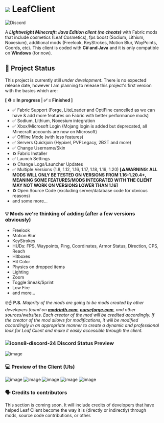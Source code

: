 # [<img src="https://media.discordapp.net/attachments/1167902642815643678/1200012616068771900/Leaf_Client.png?ex=65c4a1d6&is=65b22cd6&hm=6203765f1dc0fac30807cfbd2f5ffc9c5657966a359d3dd2b10128e4f74a5943&=&format=webp&quality=lossless&width=32&height=32">](https://media.discordapp.net/attachments/1167902642815643678/1200012616068771900/Leaf_Client.png?ex=65c4a1d6&is=65b22cd6&hm=6203765f1dc0fac30807cfbd2f5ffc9c5657966a359d3dd2b10128e4f74a5943&=&format=webp&quality=lossless&width=468&height=468) LeafClient

![Discord](https://dcbadge.vercel.app/api/server/bhVFRe4yEz)

A ___Lightweight Minecraft: Java Edition client (no cheats)___ with Fabric mods that include cosmetics (Leaf Cosmetics), fps boost (Sodium, Lithium, Noxesium), additional mods (Freelook, KeyStrokes, Motion Blur, WayPoints, Coords, etc). This client is coded with **C# and Java** and it is only compatible on **Windows** (for now).

## 🤔 Project Status
This project is currently still *under development*. There is no expected release date, however I am planning to release this project's first version with the basics which are:

**[ ♻️ = In progress | ✅ = Finished ]**

- ✅ Fabric Support (Forge, LiteLoader and OptiFine cancelled as we can have & add more features on Fabric with better performance mods)
- ✅ Sodium, Lithium, Noxesium integration
- ✅ Xbox/Microsoft Login (Mojang login is added but deprecated, all Minecraft accounts are now on Microsoft)
- ✅ Offline Mode (with less features)
- ✅ Servers Quickjoin (Hypixel, PVPLegacy, 2B2T and more)
- ✅ Change Username/Skin
- ♻️ Fabric Installer
- ✅ Launch Settings
- ♻️ Change Logs/Launcher Updates
- ✅ Multiple Versions (1.8, 1.12, 1.16, 1.17, 1.18, 1.19, 1.20) **[__⚠️WARNING:__ ALL MODS WILL ONLY BE TESTED ON VERSIONS FROM 1.16-1.20.4+, MEANING SOME FEATURES/MODS INTEGRATED WITH THE CLIENT MAY NOT WORK ON VERSIONS LOWER THAN 1.16]**
- ♻️ Open Source Code (excluding server/database code for obvious reasons)
- and some more...

### 💡 Mods we're thinking of adding (after a few versions obviously)
- Freelook
- Motion Blur
- KeyStrokes
- HUDs: FPS, Waypoints, Ping, Coordinates, Armor Status, Direction, CPS, Reach
- Hitboxes
- Hit Color
- Physics on dropped items
- Lighting
- Zoom
- Toggle Sneak/Sprint
- Low Fire
- and more...

🤓☝️ **P.S.** *Majority of the mods are going to be mods created by other developers found on **[modrinth.com](https://modrinth.com)**, **[curseforge.com](https://curseforge.com)**, and other sources/websites. Each creator of the mod will be credited accordingly. If the creator of the mod allows for modifications, it will be modified accordingly in an appropriate manner to create a dynamic and professional look for Leaf Client and make it easily accessible through the client.*

### ![icons8-discord-24](https://github.com/LeafClientMC/LeafClient/assets/84229419/13f14cfd-f49e-4b2f-95d1-9e19ac36e04d) Discord Status Preview

![image](https://github.com/LeafClientMC/LeafClient/assets/84229419/f6b0b66f-13b1-4be2-ab6f-0454874cbb88)


### 💻 Preview of the Client (UIs)

![image](https://github.com/LeafClientMC/LeafClient/assets/84229419/43b6ac08-5493-41e6-977b-4cdb09c6249e)
![image](https://github.com/LeafClientMC/LeafClient/assets/84229419/2af0f723-359a-44bc-a8db-e63b581038f6)
![image](https://github.com/LeafClientMC/LeafClient/assets/84229419/9a87f523-6b54-400a-845f-f57765cddf6b)
![image](https://github.com/LeafClientMC/LeafClient/assets/84229419/17d7ec48-672c-48fc-a71a-7c036cfcd373)
![image](https://github.com/LeafClientMC/LeafClient/assets/84229419/ec658766-73d2-4575-94c4-9b3b3a906065)


### 🗣️ Credits to contributors

This section is coming soon. It will include credits of developers that have helped Leaf Client become the way it is (directly or indirectly) through mods, source code contributions, or other.
